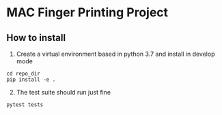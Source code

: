 # MAC Finger Printing Project

## How to install 
1. Create a virtual environment based in python 3.7 and install in develop mode
```
cd repo_dir
pip install -e . 
```
2. The test suite should run just fine
````
pytest tests
````

